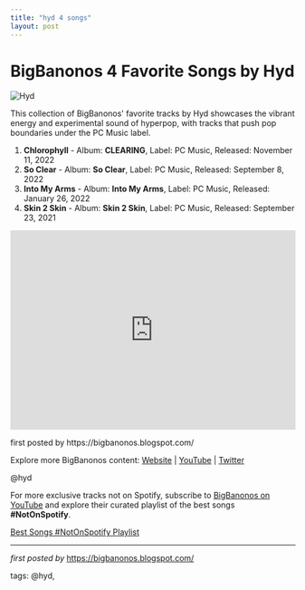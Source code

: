 ```yaml
---
title: "hyd 4 songs"
layout: post
---
```

<h1>BigBanonos 4 Favorite Songs by Hyd</h1>
<img src="https://media.them.us/photos/618308b29d673156558d2e5b/master/pass/hyd_header.jpg" alt="Hyd"> <p>This collection of BigBanonos' favorite tracks by Hyd showcases the vibrant energy and experimental sound of hyperpop, with tracks that push pop boundaries under the PC Music label.</p> <ol> <li><strong>Chlorophyll</strong> - Album: <strong>CLEARING</strong>, Label: PC Music, Released: November 11, 2022</li> <li><strong>So Clear</strong> - Album: <strong>So Clear</strong>, Label: PC Music, Released: September 8, 2022</li> <li><strong>Into My Arms</strong> - Album: <strong>Into My Arms</strong>, Label: PC Music, Released: January 26, 2022</li> <li><strong>Skin 2 Skin</strong> - Album: <strong>Skin 2 Skin</strong>, Label: PC Music, Released: September 23, 2021</li>
</ol> <div> <iframe src="https://open.spotify.com/embed/playlist/2TIZf8pQNGdiou00mZLCMz?utm_source=generator" width="100%" height="352" frameborder="0" allowfullscreen="" allow="autoplay; clipboard-write; encrypted-media; fullscreen; picture-in-picture" loading="lazy"></iframe>
</div> <p>first posted by https://bigbanonos.blogspot.com/</p> <div> <p>Explore more BigBanonos content: <a href="https://bigbanonos.blogspot.com/">Website</a> | <a href="https://www.youtube.com/@BigBanonos">YouTube</a> | <a href="https://x.com/bigbanonos">Twitter</a></p>
</div> <!-- Tags -->
<p>@hyd</p>


<!--Subscribe and Playlist Links-->
<div>
    <p>For more exclusive tracks not on Spotify, subscribe to <a href="https://www.youtube.com/@BigBanonos" target="_blank">BigBanonos on YouTube</a> and explore their curated playlist of the best songs <strong>#NotOnSpotify</strong>.</p>
    <p><a href="https://www.youtube.com/playlist?list=PLtuNtuTatqI0kFahUCbtbfenC_ET5O_tr" target="_blank">Best Songs #NotOnSpotify Playlist<br /></a></p></div>

<hr />

<p><em>first posted by</em> <a href="https://bigbanonos.blogspot.com/" rel="noopener" target="_new">https://bigbanonos.blogspot.com/</a></p>

<p>tags: @hyd,</p>
